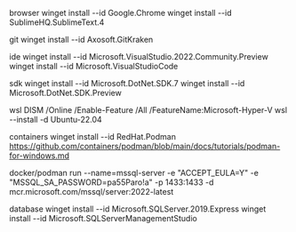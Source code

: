 browser
winget install --id Google.Chrome
winget install --id SublimeHQ.SublimeText.4

git
winget install --id Axosoft.GitKraken

ide
winget install --id Microsoft.VisualStudio.2022.Community.Preview
winget install --id Microsoft.VisualStudioCode

sdk
winget install --id Microsoft.DotNet.SDK.7
winget install --id Microsoft.DotNet.SDK.Preview

wsl
DISM /Online /Enable-Feature /All /FeatureName:Microsoft-Hyper-V
wsl --install -d Ubuntu-22.04

containers
winget install --id RedHat.Podman
https://github.com/containers/podman/blob/main/docs/tutorials/podman-for-windows.md

docker/podman run --name=mssql-server -e "ACCEPT_EULA=Y" -e "MSSQL_SA_PASSWORD=pa55Paro!a" -p 1433:1433 -d mcr.microsoft.com/mssql/server:2022-latest



database
winget install --id Microsoft.SQLServer.2019.Express
winget install --id Microsoft.SQLServerManagementStudio